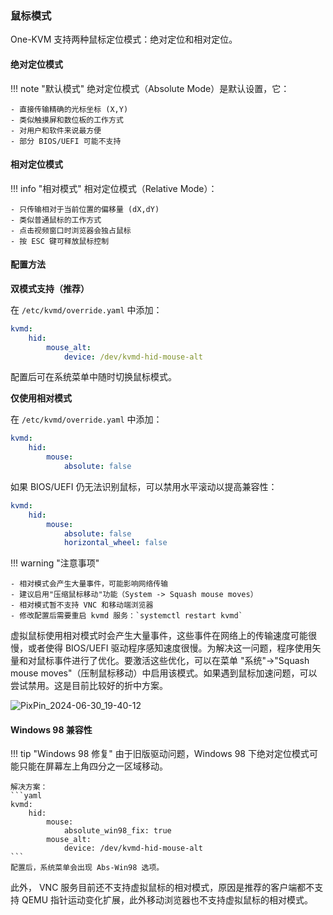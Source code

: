 ### 鼠标模式

One-KVM 支持两种鼠标定位模式：绝对定位和相对定位。

#### 绝对定位模式

!!! note "默认模式"
    绝对定位模式（Absolute Mode）是默认设置，它：

    - 直接传输精确的光标坐标 (X,Y)
    - 类似触摸屏和数位板的工作方式
    - 对用户和软件来说最方便
    - 部分 BIOS/UEFI 可能不支持

#### 相对定位模式

!!! info "相对模式"
    相对定位模式（Relative Mode）：

    - 只传输相对于当前位置的偏移量 (dX,dY)
    - 类似普通鼠标的工作方式
    - 点击视频窗口时浏览器会独占鼠标
    - 按 ESC 键可释放鼠标控制

#### 配置方法

**双模式支持（推荐）**

在 `/etc/kvmd/override.yaml` 中添加：
```yaml
kvmd:
    hid:
        mouse_alt:
            device: /dev/kvmd-hid-mouse-alt
```

配置后可在系统菜单中随时切换鼠标模式。

**仅使用相对模式**

在 `/etc/kvmd/override.yaml` 中添加：
```yaml
kvmd:
    hid:
        mouse:
            absolute: false
```

如果 BIOS/UEFI 仍无法识别鼠标，可以禁用水平滚动以提高兼容性：
```yaml
kvmd:
    hid:
        mouse:
            absolute: false
            horizontal_wheel: false
```

!!! warning "注意事项"

    - 相对模式会产生大量事件，可能影响网络传输
    - 建议启用"压缩鼠标移动"功能（System -> Squash mouse moves）
    - 相对模式暂不支持 VNC 和移动端浏览器
    - 修改配置后需要重启 kvmd 服务：`systemctl restart kvmd`

虚拟鼠标使用相对模式时会产生大量事件，这些事件在网络上的传输速度可能很慢，或者使得 BIOS/UEFI 驱动程序感知速度很慢。为解决这一问题，程序使用矢量和对鼠标事件进行了优化。要激活这些优化，可以在菜单 "系统"->"Squash mouse moves"（压制鼠标移动）中启用该模式。如果遇到鼠标加速问题，可以尝试禁用。这是目前比较好的折中方案。

![PixPin_2024-06-30_19-40-12](../img/PixPin_2024-06-30_19-40-12.png)

#### Windows 98 兼容性

!!! tip "Windows 98 修复"
    由于旧版驱动问题，Windows 98 下绝对定位模式可能只能在屏幕左上角四分之一区域移动。
    
    解决方案：
    ```yaml
    kvmd:
        hid:
            mouse:
                absolute_win98_fix: true
            mouse_alt:
                device: /dev/kvmd-hid-mouse-alt
    ```
    配置后，系统菜单会出现 Abs-Win98 选项。

此外， VNC 服务目前还不支持虚拟鼠标的相对模式，原因是推荐的客户端都不支持 QEMU 指针运动变化扩展，此外移动浏览器也不支持虚拟鼠标的相对模式。